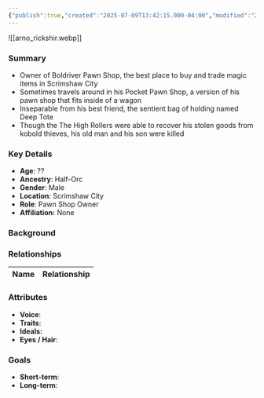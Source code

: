 ```yaml
---
{"publish":true,"created":"2025-07-09T13:42:15.000-04:00","modified":"2025-07-09T13:47:23.437-04:00","published":"2025-07-09T13:47:23.437-04:00","cssclasses":"","Age":"??","Ancestry":"Half-Orc","Gender":"Male","Location":["Scrimshaw City"],"Role":["Pawn Shop Owner"],"Affiliation":["None"]}
---
```



![[arno_rickshir.webp]]
### Summary
- Owner of Boldriver Pawn Shop, the best place to buy and trade magic items in Scrimshaw City
- Sometimes travels around in his Pocket Pawn Shop, a version of his pawn shop that fits inside of a wagon
- Inseparable from his best friend, the sentient bag of holding named Deep Tote
- Though the The High Rollers were able to recover his stolen goods from kobold thieves, his old man and his son were killed

### Key Details
- **Age**: ??
- **Ancestry**: Half-Orc
- **Gender**: Male
- **Location**: Scrimshaw City
- **Role**: Pawn Shop Owner
- **Affiliation:** None

### Background


### Relationships

| Name  | Relationship |
| ----- | ------------ |

### Attributes
- **Voice**:
- **Traits**:  
- **Ideals:**
- **Eyes / Hair**:  

### Goals
- **Short-term**:  
- **Long-term**:  
